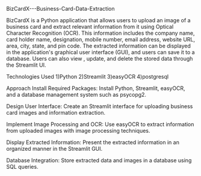 BizCardX---Business-Card-Data-Extraction

BizCardX is a Python application that allows users to upload an image of a business card and extract relevant information from it using Optical Character Recognition (OCR). This information includes the company name, card holder name, designation, mobile number, email address, website URL, area, city, state, and pin code. The extracted information can be displayed in the application's graphical user interface (GUI), and users can save it to a database. Users can also view , update, and delete the stored data through the Streamlit UI.

Technologies Used
1)Python
2)Streamlit
3)easyOCR
4)postgresql

Approach
Install Required Packages: Install Python, Streamlit, easyOCR, and a database management system such as psycopg2.

Design User Interface: Create an Streamlit interface for uploading business card images and information extraction.

Implement Image Processing and OCR: Use easyOCR to extract information from uploaded images with image processing techniques.

Display Extracted Information: Present the extracted information in an organized manner in the Streamlit GUI.

Database Integration: Store extracted data and images in a database using SQL queries.
